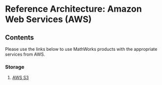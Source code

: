 # Reference Architecture: Amazon Web Services (AWS)

## Contents
Please use the links below to use MathWorks products with the appropriate
services from AWS.

### Storage
1. [AWS S3](https://github.com/mathworks-ref-arch/matlab-aws-s3)
